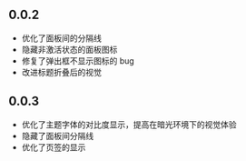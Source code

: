 ## 0.0.2

- 优化了面板间的分隔线
- 隐藏非激活状态的面板图标
- 修复了弹出框不显示图标的 bug
- 改进标题折叠后的视觉

## 0.0.3

- 优化了主题字体的对比度显示，提高在暗光环境下的视觉体验
- 隐藏了面板间分隔线
- 优化了页签的显示

